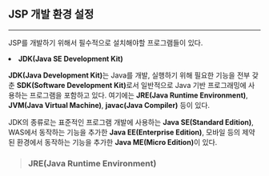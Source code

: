 <h2>JSP 개발 환경 설정</h2><hr/>
<p>JSP를 개발하기 위해서 필수적으로 설치해야할 프로그램들이 있다.</p>

<li><b>JDK(Java SE Development Kit)</b></li>
<p><b>JDK(Java Development Kit)</b>는 Java를 개발, 실행하기 위해 필요한 기능을 전부 갖춘 <b>SDK(Software Development Kit)</b>로서 일반적으로 Java 기반 프로그래밍에 사용하는 프로그램을 포함하고 있다. 여기에는 <b>JRE(Java Runtime Environment)</b>, <b>JVM(Java Virtual Machine)</b>, <b>javac(Java Compiler)</b> 등이 있다.</p>
<p>JDK의 종류로는 표준적인 프로그램 개발에 사용하는 <b>Java SE(Standard Edition)</b>, WAS에서 동작하는 기능을 추가한 <b>Java EE(Enterprise Edition)</b>, 모바일 등의 제약된 환경에서 동작하는 기능을 추가한 <b>Java ME(Micro Edition)</b>이 있다.</p>

> <h3>JRE(Java Runtime Environment)</h3>
> <p></p>
